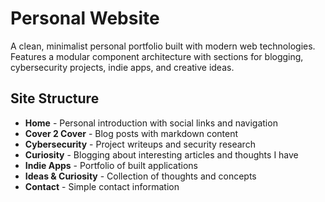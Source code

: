 # Personal Website

A clean, minimalist personal portfolio built with modern web technologies. Features a modular component architecture with sections for blogging, cybersecurity projects, indie apps, and creative ideas.


## Site Structure

- **Home** - Personal introduction with social links and navigation
- **Cover 2 Cover** - Blog posts with markdown content
- **Cybersecurity** - Project writeups and security research
- **Curiosity** - Blogging about interesting articles and thoughts I have
- **Indie Apps** - Portfolio of built applications
- **Ideas & Curiosity** - Collection of thoughts and concepts
- **Contact** - Simple contact information
